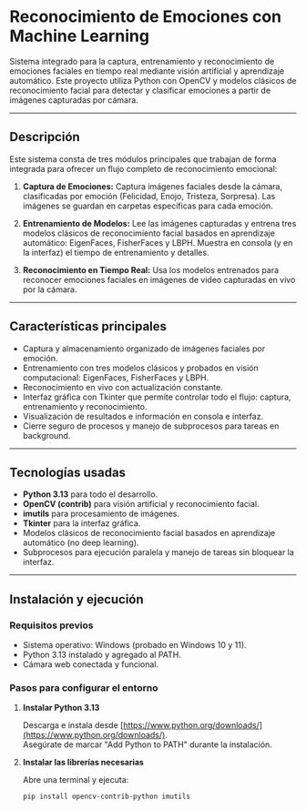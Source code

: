 # Reconocimiento de Emociones con Machine Learning

Sistema integrado para la captura, entrenamiento y reconocimiento de emociones faciales en tiempo real mediante visión artificial y aprendizaje automático. Este proyecto utiliza Python con OpenCV y modelos clásicos de reconocimiento facial para detectar y clasificar emociones a partir de imágenes capturadas por cámara.

---

## Descripción

Este sistema consta de tres módulos principales que trabajan de forma integrada para ofrecer un flujo completo de reconocimiento emocional:

1. **Captura de Emociones:** Captura imágenes faciales desde la cámara, clasificadas por emoción (Felicidad, Enojo, Tristeza, Sorpresa). Las imágenes se guardan en carpetas específicas para cada emoción.

2. **Entrenamiento de Modelos:** Lee las imágenes capturadas y entrena tres modelos clásicos de reconocimiento facial basados en aprendizaje automático: EigenFaces, FisherFaces y LBPH. Muestra en consola (y en la interfaz) el tiempo de entrenamiento y detalles.

3. **Reconocimiento en Tiempo Real:** Usa los modelos entrenados para reconocer emociones faciales en imágenes de video capturadas en vivo por la cámara.

---

## Características principales

- Captura y almacenamiento organizado de imágenes faciales por emoción.
- Entrenamiento con tres modelos clásicos y probados en visión computacional: EigenFaces, FisherFaces y LBPH.
- Reconocimiento en vivo con actualización constante.
- Interfaz gráfica con Tkinter que permite controlar todo el flujo: captura, entrenamiento y reconocimiento.
- Visualización de resultados e información en consola e interfaz.
- Cierre seguro de procesos y manejo de subprocesos para tareas en background.

---

## Tecnologías usadas

- **Python 3.13** para todo el desarrollo.
- **OpenCV (contrib)** para visión artificial y reconocimiento facial.
- **imutils** para procesamiento de imágenes.
- **Tkinter** para la interfaz gráfica.
- Modelos clásicos de reconocimiento facial basados en aprendizaje automático (no deep learning).
- Subprocesos para ejecución paralela y manejo de tareas sin bloquear la interfaz.

---

## Instalación y ejecución

### Requisitos previos

- Sistema operativo: Windows (probado en Windows 10 y 11).
- Python 3.13 instalado y agregado al PATH.
- Cámara web conectada y funcional.

### Pasos para configurar el entorno

1. **Instalar Python 3.13**

   Descarga e instala desde [https://www.python.org/downloads/](https://www.python.org/downloads/).  
   Asegúrate de marcar "Add Python to PATH" durante la instalación.

2. **Instalar las librerías necesarias**

   Abre una terminal y ejecuta:

   ```bash
   pip install opencv-contrib-python imutils
